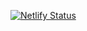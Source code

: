 [![Netlify Status](https://api.netlify.com/api/v1/badges/f059b53a-00e2-4d46-b5e6-69165b6b8657/deploy-status)](https://app.netlify.com/sites/basile-vernouillet/deploys)
